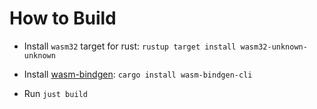 
# How to Build

- Install `wasm32` target for rust: `rustup target install wasm32-unknown-unknown`

- Install [wasm-bindgen](https://github.com/rustwasm/wasm-bindgen): `cargo install wasm-bindgen-cli`

- Run `just build`
